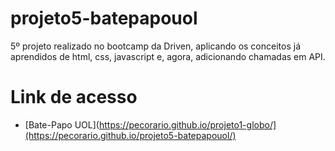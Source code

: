 # projeto5-batepapouol
5º projeto realizado no bootcamp da Driven, aplicando os conceitos já aprendidos de html, css, javascript e, agora, adicionando chamadas em API.

# Link de acesso
- [Bate-Papo UOL](https://pecorario.github.io/projeto1-globo/](https://pecorario.github.io/projeto5-batepapouol/)
